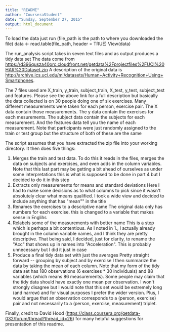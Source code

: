 ```yaml
---
title: "README"
author: "CourseraStudent"
date: "Sunday, September 27, 2015"
output: html_document
---
```


To load the data just run (file_path is the path to where you downloaded the file)
     data <- read.table(file_path, header = TRUE)
     View(data)

The run_analysis script takes in seven text files and as output produces a tidy data set
The data come from https://d396qusza40orc.cloudfront.net/getdata%2Fprojectfiles%2FUCI%20HAR%20Dataset.zip
A description of the original data is http://archive.ics.uci.edu/ml/datasets/Human+Activity+Recognition+Using+Smartphones.

The 7 files used are X_train, y_train, subject_train, X_test, y_test, subject_test and features.
Please see the above link for a full description but basically the data collected is on 30 people doing 
one of six exercises. Many different measurements were taken for each person, exercise pair.
The X data contain those measurements. The y data contain the exercises for each mesurements. The
subject data contain the subjects for each measurement. And the features data tell you the name of each
measurement. Note that participants were just randomly assigned to the train or test group but the structure
of both of these are the same

The script assumes that you have extracted the zip file into your working directory. It then does five things:

1. Merges the train and test data.
     To do this it reads in the files, merges the data on subjects and exercises, and even adds in the
     column variables. Note that this last part may be getting a bit ahead of ourselves as under some
     interpretations this is what is supposed to be done in part 4 but I decided to do it in this step
2. Extracts only measurements for means and standard deviations
     Here I had to make some decisions as to what columns to pick since it wasn't absolutely clear what
     means qualified. I took a wide view and decided to include anything that has "mean"" in the title
3. Renames the exercises to a descriptive name
     The original data only has numbers for each exercise. this is changed to a variable that makes sense
     in Englihs
4. Relabels some of the measurements with better name
     This is a step which is perhaps a bit contentious. As I noted in 1., I actually already brought in the
     column variable names, and I think they are pretty descriptive. That being said, I decided, just for 
     clarity, to rename the "Acc" that shows up in names into "Acceleration". This is probably unnecessary
     but I did it just in case
5. Produce a final tidy data set with just the averages
     Pretty straight forward -- grouping by subject and by exercise I then summarize the data by taking the
     mean of each column. Note that my form of the tidy data set has 180 observations (6 exercises * 
     30 individuals) and 88 variables (which means 86 measurements). Some people may claim that the tidy data
     should have exactly one mean per observation. I won't strongly disagree but I would note that this set
     would be extremely long (and narrow) and for visual purposes I prefer the wider version. Plus, I would
     argue that an observation corresponds to a (person, exercise) pair and not necessarily to a (person, 
     exercise, measurement) triplet.

Finally, credit to David Hood (https://class.coursera.org/getdata-032/forum/thread?thread_id=26) for many 
helpful suggestions for presentation of this readme.